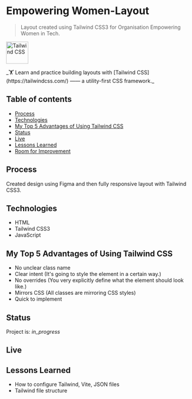 
# Empowering Women-Layout
>  Layout created using Tailwind CSS3 for Organisation Empowering Women in Tech. 
<p>
    <img src="https://upload.wikimedia.org/wikipedia/commons/thumb/d/d5/Tailwind_CSS_Logo.svg/1200px-Tailwind_CSS_Logo.svg.png" width="60px" alt="Tailwind CSS">
</p>

<div>
_🏋️ Learn and practice building layouts with [Tailwind CSS](https://tailwindcss.com/) —— a utility-first CSS framework._

</div> 

## Table of contents
* [Process](#process)
* [Technologies](#technologies)
* [My Top 5 Advantages of Using Tailwind CSS](#my-top-5-advantages-of-using-tailwind-css)
* [Status](#status)
* [Live](#live)
* [Lessons Learned](#leassons-learned)
* [Room for Improvement](#room-for-improvement )

## Process 
Created design using Figma and then fully responsive layout with Tailwind CSS3.


## Technologies
* HTML
* Tailwind CSS3
* JavaScript

## My Top 5 Advantages of Using Tailwind CSS
- No unclear class name
- Clear intent (It's going to style the element in a certain way.)
- No overrides (You very explicitly define what the element should look like.)
- Mirrors CSS (All classes are mirroring CSS styles)
- Quick to implement


## Status
Project is:  _in_progress_

## Live

## Lessons Learned
- How to configure Tailwind, Vite, JSON files
- Tailwind file structure
